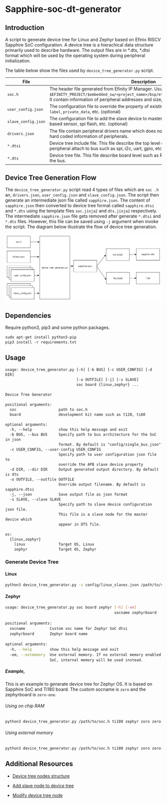 # Sapphire-soc-dt-generator

## Introduction

A script to generate device tree for Linux and Zephyr based on Efinix RISCV Sapphire SoC configuration. A device tree is a hierachical data structure primarily used to describe hardware. The output files are in *.dts, *.dtsi format which will be used by the operating system during peripheral initialization.

The table below show the files used by `device_tree_generator.py` script.

| File                | Description                                                                                                                                                                                                                         | Input/Output |
| ------------------- | ----------------------------------------------------------------------------------------------------------------------------------------------------------------------------------------------------------------------------------- | ------------ |
| `soc.h`             | The header file generated from Efinity IP Manager. Usually located in `$EFINITY_PROJECT/$embedded_sw/<project_name>/bsp/efinix/EfxSapphireSoc/include/soc.h`. It contain information of peripheral addresses and size, cpus caches. | Input        |
| `user_config.json`  | The configuration file to override the property of existing device node such as `name`, `reg`, `label`, `private_data`, etc. (optional)                                                                                             | Input        |
| `slave_config.json` | The configuration file to add the slave device to master node. The slave device could be i2c based sensor, spi flash, etc. (optional)                                                                                               | Input        |
| `drivers.json`      | The file contain peripheral drivers name which does not provided in soc.h. Also contain hard coded information of peripherals.                                                                                                      | Input        |
| `*.dtsi`            | Device tree include file. This file describe the top level of SoC such as number of cpu, bus, peripheral attach to bus such as spi, i2c, uart, gpio, etc.                                                                           | Output       |
| `*.dts`             | Device tree file. This file describe board level such as RAM size, peripheral that enable on the bus.                                                                                                                               | Output       |

## Device Tree Generation Flow

The `device_tree_generator.py` script read 4 types of files which are `soc .h` an, `drivers.json`, `user_config.json` and `slave_config.json`. The script then generate an intermediate json file called `sapphire.json`. The content of `sapphire.json` then converted to device tree format called `sapphire.dtsi` and `*.dts` using the template files `soc.jinja2` and `dts.jinja2` respectively. The intermediate `sapphire.json` file gets removed after generate `*.dtsi` and `*.dts` files. However, this file can be saved using `-j` argument when invoke  the script. The diagram below illustrate the flow of device tree generation.

![alt text](docs/device_tree_generation_flow.png)

## Dependencies

Require python3, pip3 and some python packages.

```
sudo apt-get install python3-pip
pip3 install -r requirements.txt
```

## Usage

```
usage: device_tree_generator.py [-h] [-b BUS] [-c USER_CONFIG] [-d DIR]
                                [-o OUTFILE] [-j] [-s SLAVE]
                                soc board {linux,zephyr} ...

Device Tree Generator

positional arguments:
  soc                   path to soc.h
  board                 development kit name such as t120, ti60

optional arguments:
  -h, --help            show this help message and exit
  -b BUS, --bus BUS     Specify path to bus architecture for the SoC in json
                        format. By default is "config/single_bus.json"
  -c USER_CONFIG, --user-config USER_CONFIG
                        Specify path to user configuration json file to
                        override the APB slave device property
  -d DIR, --dir DIR     Output generated output directory. By default is dts
  -o OUTFILE, --outfile OUTFILE
                        Override output filename. By default is sapphire.dtsi
  -j, --json            Save output file as json format
  -s SLAVE, --slave SLAVE
                        Specify path to slave device configuration json file.
                        This file is a slave node for the master device which
                        appear in DTS file.

os:
  {linux,zephyr}
    linux               Target OS, Linux
    zephyr              Target OS, Zephyr
```

### Generate Device Tree

#### Linux

```bash
python3 device_tree_generator.py -s config/linux_slaves.json /path/to/soc.h ti180 linux
```

#### Zephyr

```bash
usage: device_tree_generator.py soc board zephyr [-h] [-em]
                                                 socname zephyrboard

positional arguments:
  socname           Custom soc name for Zephyr SoC dtsi
  zephyrboard       Zephyr board name

optional arguments:
  -h, --help        show this help message and exit
  -em, --extmemory  Use external memory. If no external memory enabled on the
                    SoC, internal memory will be used instead.
```

##### Example,

This is an example to generate device tree for Zephyr OS. It is based on Sapphire SoC and Ti180 board. The custom socname is `zoro` and the zephyrboard is `zero-one`.

###### Using on chip RAM

```bash
python3 device_tree_generator.py /path/to/soc.h ti180 zephyr zoro zero-one
```

###### Using external memory

```bash
python3 device_tree_generator.py /path/to/soc.h ti180 zephyr zoro zero-one -em
```

## Additional Resources

- [Device tree nodes structure](docs/device_tree_nodes.md)

- [Add slave node to device tree](docs/add_slave_node.md)

- [Modify device tree node](docs/modify_device_tree_node.md)